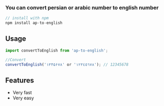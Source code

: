 ### You can convert persian or arabic number to english number

```js
// install with npm 
npm install ap-to-english
```

## Usage

```js
import convertToEnglish from 'ap-to-english';

//Convert
convertToEnglish('۱۳۴۵۶۷۸' or '١٢٣٤٥٦٧٨'); // 12345678
```

## Features

- Very fast
- Very easy